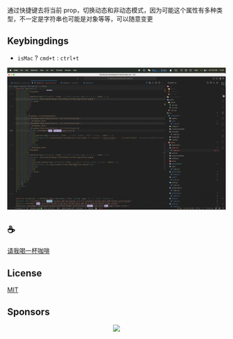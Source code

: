通过快捷键去将当前 prop，切换动态和非动态模式，因为可能这个属性有多种类型，不一定是字符串也可能是对象等等，可以随意变更

## Keybingdings
- `isMac` ? `cmd+t` : `ctrl+t`

![demo](/assets/demo.gif)

## :coffee:

[请我喝一杯咖啡](https://github.com/Simon-He95/sponsor)

## License

[MIT](./license)

## Sponsors

<p align="center">
  <a href="https://cdn.jsdelivr.net/gh/Simon-He95/sponsor/sponsors.svg">
    <img src="https://cdn.jsdelivr.net/gh/Simon-He95/sponsor/sponsors.png"/>
  </a>
</p>
